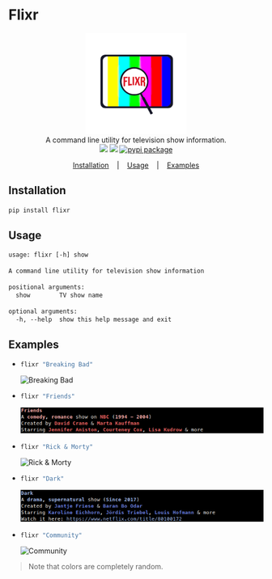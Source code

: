 # Flixr

<p align=center>

  <img src="https://raw.githubusercontent.com/kelvindecosta/flixr/master/assets/logo.png" height="200px"/>

  <br>
  <span>A command line utility for television show information.</span>
  <br>
  <a target="_blank" href="https://www.python.org/downloads/" title="Python version"><img src="https://img.shields.io/badge/python-%3E=_3.6-green.svg"></a>
  <a target="_blank" href="LICENSE" title="License: MIT"><img src="https://img.shields.io/badge/License-MIT-blue.svg"></a>
  <a target="_blank" href="https://pypi.python.org/pypi/flixr/"><img alt="pypi package" src="https://badge.fury.io/py/flixr.svg"></a>
</p>

<p align="center">
  <a href="#installation">Installation</a>
  &nbsp;&nbsp;&nbsp;|&nbsp;&nbsp;&nbsp;
  <a href="#usage">Usage</a>
  &nbsp;&nbsp;&nbsp;|&nbsp;&nbsp;&nbsp;
  <a href="#examples">Examples</a>
</p>

## Installation

```bash
pip install flixr
```

## Usage

```plain
usage: flixr [-h] show

A command line utility for television show information

positional arguments:
  show        TV show name

optional arguments:
  -h, --help  show this help message and exit
```

## Examples

- ```bash
  flixr "Breaking Bad"
  ```

  ![Breaking Bad](https://raw.githubusercontent.com/kelvindecosta/flixr/master/assets/examples/01-breaking-bad.png)

- ```bash
  flixr "Friends"
  ```

  ![Friends](https://raw.githubusercontent.com/kelvindecosta/flixr/master/assets/examples/02-friends.png)

- ```bash
  flixr "Rick & Morty"
  ```

  ![Rick & Morty](https://raw.githubusercontent.com/kelvindecosta/flixr/master/assets/examples/03-rick-and-morty.png)

- ```bash
  flixr "Dark"
  ```

  ![Dark](https://raw.githubusercontent.com/kelvindecosta/flixr/master/assets/examples/04-dark.png)

- ```bash
  flixr "Community"
  ```

  ![Community](https://raw.githubusercontent.com/kelvindecosta/flixr/master/assets/examples/05-community.png)

> Note that colors are completely random.
